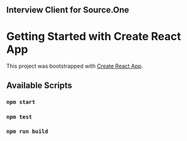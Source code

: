 ## Interview Client for Source.One
# Getting Started with Create React App

This project was bootstrapped with [Create React App](https://github.com/facebook/create-react-app).

## Available Scripts

### `npm start`

### `npm test`


### `npm run build`